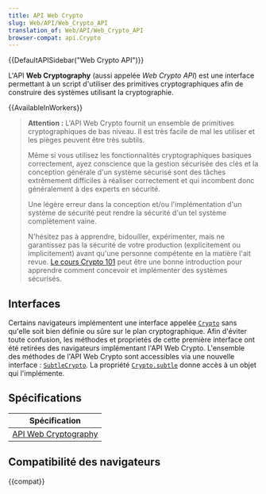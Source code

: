 ```yaml
---
title: API Web Crypto
slug: Web/API/Web_Crypto_API
translation_of: Web/API/Web_Crypto_API
browser-compat: api.Crypto
---
```

{{DefaultAPISidebar("Web Crypto API")}}

L'API **Web Cryptography** (aussi appelée <i lang="en">Web Crypto API</i>) est une interface permettant à un script d'utiliser des primitives cryptographiques afin de construire des systèmes utilisant la cryptographie.

{{AvailableInWorkers}}

> **Attention :** L'API Web Crypto fournit un ensemble de primitives cryptographiques de bas niveau. Il est très facile de mal les utiliser et les pièges peuvent être très subtils.
>
> Même si vous utilisez les fonctionnalités cryptographiques basiques correctement, ayez conscience que la gestion sécurisée des clés et la conception générale d'un système sécurisé sont des tâches extrêmement difficiles à réaliser correctement et qui incombent donc généralement à des experts en sécurité.
>
> Une légère erreur dans la conception et/ou l'implémentation d'un système de sécurité peut rendre la sécurité d'un tel système complètement vaine.
>
> N'hésitez pas à apprendre, bidouiller, expérimenter, mais ne garantissez pas la sécurité de votre production (explicitement ou implicitement) avant qu'une personne compétente en la matière l'ait revue. [Le cours Crypto 101](https://www.crypto101.io/) peut être une bonne introduction pour apprendre comment concevoir et implémenter des systèmes sécurisés.

## Interfaces

Certains navigateurs implémentent une interface appelée [`Crypto`](/fr/docs/Web/API/Crypto) sans qu'elle soit bien définie ou sûre sur le plan cryptographique. Afin d'éviter toute confusion, les méthodes et proprietés de cette première interface ont été retirées des navigateurs implémentant l'API Web Crypto. L'ensemble des méthodes de l'API Web Crypto sont accessibles via une nouvelle interface&nbsp;: [`SubtleCrypto`](/fr/docs/Web/API/SubtleCrypto). La propriété [`Crypto.subtle`](/fr/docs/Web/API/Crypto/subtle) donne accès à un objet qui l'implémente.

## Spécifications

| Spécification                                            |
| -------------------------------------------------------- |
| [API Web Cryptography](https://w3c.github.io/webcrypto/) |

## Compatibilité des navigateurs

{{compat}}
